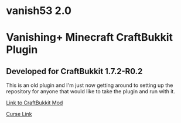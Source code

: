 # vanish53 2.0
Vanishing+ Minecraft CraftBukkit Plugin
======

## Developed for CraftBukkit 1.7.2-R0.2

This is an old plugin and I'm just now getting around to setting up the repository for anyone that would like to take the plugin and run with it.

[Link to CraftBukkit Mod](http://dev.bukkit.org/bukkit-plugins/vanish53/ "Vanish53 2.0 CraftBukkit")

[Curse Link](http://mods.curse.com/bukkit-plugins/minecraft/vanish53 "Vanish53 2.0 Curse")
